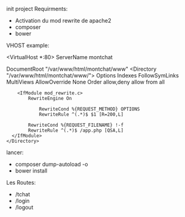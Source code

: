 

init project
Requirments:

- Activation du mod rewrite de apache2
- composer
- bower

VHOST example:

<VirtualHost *:80>
 ServerName montchat

 DocumentRoot "/var/www/html/montchat/www"
    <Directory "/var/www/html/montchat/www/">
        Options Indexes FollowSymLinks MultiViews
        AllowOverride None
        Order allow,deny
        allow from all

        <IfModule mod_rewrite.c>
            RewriteEngine On

                RewriteCond %{REQUEST_METHOD} OPTIONS
                RewriteRule ^(.*)$ $1 [R=200,L]

            RewriteCond %{REQUEST_FILENAME} !-f
            RewriteRule ^(.*)$ /app.php [QSA,L]
      </IfModule>
    </Directory>
</VirtualHost>

lancer:

-   composer dump-autoload  -o
-   bower install

Les Routes:

-   /tchat
-   /login
-   /logout

